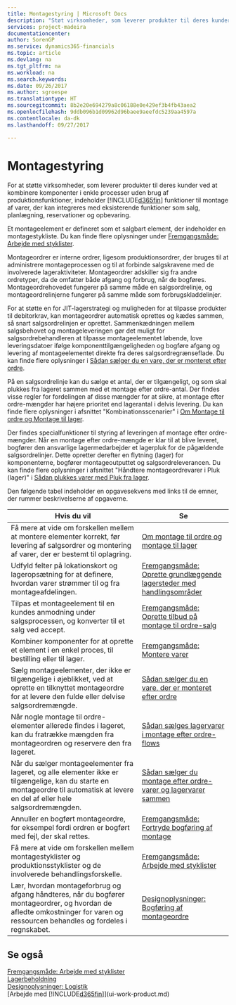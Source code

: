 ```yaml
---
title: Montagestyring | Microsoft Docs
description: "Støt virksomheder, som leverer produkter til deres kunder, ved at kombinere komponenter i enkle processer uden brug af produktionsfunktioner, men med funktioner til montage af varer, der kan integreres med eksisterende funktioner som salg, planlægning, reservationer og opbevaring."
services: project-madeira
documentationcenter: 
author: SorenGP
ms.service: dynamics365-financials
ms.topic: article
ms.devlang: na
ms.tgt_pltfrm: na
ms.workload: na
ms.search.keywords: 
ms.date: 09/26/2017
ms.author: sgroespe
ms.translationtype: HT
ms.sourcegitcommit: 8b2e20e694279a8c06188e0e429ef3b4fb43aea2
ms.openlocfilehash: 9ddb096b1d09962d96baee9aeefdc5239aa4597a
ms.contentlocale: da-dk
ms.lasthandoff: 09/27/2017

---
```

# <a name="assembly-management"></a>Montagestyring
For at støtte virksomheder, som leverer produkter til deres kunder ved at kombinere komponenter i enkle processer uden brug af produktionsfunktioner, indeholder [!INCLUDE[d365fin](includes/d365fin_md.md)] funktioner til montage af varer, der kan integreres med eksisterende funktioner som salg, planlægning, reservationer og opbevaring.  

 Et montageelement er defineret som et salgbart element, der indeholder en montagestykliste. Du kan finde flere oplysninger under [Fremgangsmåde: Arbejde med styklister](inventory-how-work-BOMs.md).

 Montageordrer er interne ordrer, ligesom produktionsordrer, der bruges til at administrere montageprocessen og til at forbinde salgskravene med de involverede lageraktiviteter. Montageordrer adskiller sig fra andre ordretyper, da de omfatter både afgang og forbrug, når de bogføres. Montageordrehovedet fungerer på samme måde en salgsordrelinje, og montageordrelinjerne fungerer på samme måde som forbrugskladdelinjer.  

 For at støtte en for JIT-lagerstrategi og muligheden for at tilpasse produkter til debitorkrav, kan montageordrer automatisk oprettes og kædes sammen, så snart salgsordrelinjen er oprettet. Sammenkædningen mellem salgsbehovet og montageleveringen gør det muligt for salgsordrebehandleren at tilpasse montageelementet løbende, love leveringsdatoer ifølge komponenttilgængeligheden og bogføre afgang og levering af montageelementet direkte fra deres salgsordregrænseflade. Du kan finde flere oplysninger i [Sådan sælger du en vare, der er monteret efter ordre](assembly-how-to-sell-items-assembled-to-order.md).  

 På en salgsordrelinje kan du sælge et antal, der er tilgængeligt, og som skal plukkes fra lageret sammen med et montage efter ordre-antal. Der findes visse regler for fordelingen af disse mængder for at sikre, at montage efter ordre-mængder har højere prioritet end lagerantal i delvis levering. Du kan finde flere oplysninger i afsnittet "Kombinationsscenarier" i [Om Montage til ordre og Montage til lager](assembly-assemble-to-order-or-assemble-to-stock.md).  

 Der findes specialfunktioner til styring af leveringen af montage efter ordre-mængder. Når en montage efter ordre-mængde er klar til at blive leveret, bogfører den ansvarlige lagermedarbejder et lagerpluk for de pågældende salgsordrelinjer. Dette opretter derefter en flytning (lager) for komponenterne, bogfører montageoutputtet og salgsordreleverancen. Du kan finde flere oplysninger i afsnittet "Håndtere montageordrevarer i Pluk (lager)" i [Sådan plukkes varer med Pluk fra lager](warehouse-how-to-pick-items-with-inventory-picks.md).

Den følgende tabel indeholder en opgavesekvens med links til de emner, der rummer beskrivelserne af opgaverne.   

|**Hvis du vil**|**Se**|  
|------------|-------------|  
|Få mere at vide om forskellen mellem at montere elementer korrekt, før levering af salgsordrer og montering af varer, der er bestemt til oplagring.|[Om montage til ordre og montage til lager](assembly-assemble-to-order-or-assemble-to-stock.md)|
|Udfyld felter på lokationskort og lageropsætning for at definere, hvordan varer strømmer til og fra montageafdelingen.|[Fremgangsmåde: Oprette grundlæggende lagersteder med handlingsområder](warehouse-how-to-set-up-basic-warehouses-with-operations-areas.md)|
|Tilpas et montageelement til en kundes anmodning under salgsprocessen, og konverter til et salg ved accept.|[Fremgangsmåde: Oprette tilbud på montage til ordre-salg](assembly-how-to-quote-an-assemble-to-order-sale.md)|
|Kombiner komponenter for at oprette et element i en enkel proces, til bestilling eller til lager.|[Fremgangsmåde: Montere varer](assembly-how-to-assemble-items.md)|  
|Sælg montageelementer, der ikke er tilgængelige i øjeblikket, ved at oprette en tilknyttet montageordre for at levere den fulde eller delvise salgsordremængde.|[Sådan sælger du en vare, der er monteret efter ordre](assembly-how-to-sell-items-assembled-to-order.md)|
|Når nogle montage til ordre-elementer allerede findes i lageret, kan du fratrække mængden fra montageordren og reservere den fra lageret.|[Sådan sælges lagervarer i montage efter ordre-flows](assembly-how-to-sell-inventory-items-in-assemble-to-order-flows.md)|  
|Når du sælger montageelementer fra lageret, og alle elementer ikke er tilgængelige, kan du starte en montageordre til automatisk at levere en del af eller hele salgsordremængden.|[Sådan sælger du montage efter ordre-varer og lagervarer sammen](assembly-how-to-sell-assemble-to-order-items-and-inventory-items-together.md)|
|Annuller en bogført montageordre, for eksempel fordi ordren er bogført med fejl, der skal rettes.|[Fremgangsmåde: Fortryde bogføring af montage](assembly-how-to-undo-assembly-posting.md)|
|Få mere at vide om forskellen mellem montagestyklister og produktionsstyklister og de involverede behandlingsforskelle.|[Fremgangsmåde: Arbejde med styklister](inventory-how-work-BOMs.md)|
|Lær, hvordan montageforbrug og afgang håndteres, når du bogfører montageordrer, og hvordan de afledte omkostninger for varen og ressourcen behandles og fordeles i regnskabet.|[Designoplysninger: Bogføring af montageordre](design-details-assembly-order-posting.md)|  

## <a name="see-also"></a>Se også  
[Fremgangsmåde: Arbejde med styklister](inventory-how-work-BOMs.md)  
[Lagerbeholdning](inventory-manage-inventory.md)  
[Designoplysninger: Logistik](design-details-warehouse-management.md)  
[Arbejde med [!INCLUDE[d365fin](includes/d365fin_md.md)]](ui-work-product.md)

